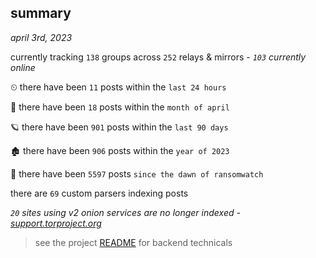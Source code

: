 
## summary
_april 3rd, 2023_

currently tracking `138` groups across `252` relays & mirrors - _`103` currently online_

⏲ there have been `11` posts within the `last 24 hours`

🦈 there have been `18` posts within the `month of april`

🪐 there have been `901` posts within the `last 90 days`

🏚 there have been `906` posts within the `year of 2023`

🦕 there have been `5597` posts `since the dawn of ransomwatch`

there are `69` custom parsers indexing posts

_`20` sites using v2 onion services are no longer indexed - [support.torproject.org](https://support.torproject.org/onionservices/v2-deprecation/)_

> see the project [README](https://github.com/joshhighet/ransomwatch#ransomwatch--) for backend technicals

